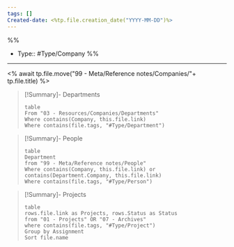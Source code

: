 ```yaml
---
tags: []
Created-date: <%tp.file.creation_date("YYYY-MM-DD")%>
---
```

%%
- Type:: #Type/Company 
%%
___
<% await tp.file.move("99 - Meta/Reference notes/Companies/"+ tp.file.title) %>
> [!Summary]- Departments
> ```dataview
> table
> From "03 - Resources/Companies/Departments"
> Where contains(Company, this.file.link)
> Where contains(file.tags, "#Type/Department")
> ```

> [!Summary]- People
> ```dataview
> table
> Department
> from "99 - Meta/Reference notes/People"
> Where contains(Company, this.file.link) or contains(Department.Company, this.file.link)
> Where contains(file.tags, "#Type/Person")
> ```

> [!Summary]- Projects
> ```dataview
> table 
> rows.file.link as Projects, rows.Status as Status
> from "01 - Projects" OR "07 - Archives"
> where contains(file.tags, "#Type/Project")
> Group by Assignment
> Sort file.name 
> ```

